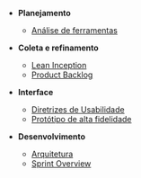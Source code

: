 * **Planejamento**
	* [Análise de ferramentas](planejamento/analise-ferramenta.md)

* **Coleta e refinamento**
	* [Lean Inception](coleta/lean.md)
	* [Product Backlog](coleta/backlog.md)

* **Interface**
	* [Diretrizes de Usabilidade](interface/diretrizes_usabilidade.md)
	* [Protótipo de alta fidelidade](interface/prototipo.md)

* **Desenvolvimento**
	* [Arquitetura](desenvolvimento/documento_arquitetura.md)
	* [Sprint Overview](desenvolvimento/sprints.md)

